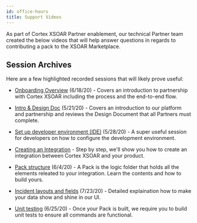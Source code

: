 ```yaml
---
id: office-hours 
title: Support Videos 
---
```


As part of Cortex XSOAR Partner enablement, our technical Partner team created the below videos that will help answer questions in regards to contributing a pack to the XSOAR Marketplace. 

## Session Archives

Here are a few highlighted recorded sessions that will likely prove useful:

- <a href="https://drive.google.com/file/d/1mHRA0U14squFNJ05BpVvwDmWMOuG8yv9/view?usp=sharing" target="_blank">Onboarding Overview</a> (6/18/20) - Covers an introduction to partnership with Cortex XSOAR including the process and the end-to-end flow.

- <a href="https://drive.google.com/file/d/1-DoQ5YfvocRlVfsC0G2J_xovnUvQ6lsr/view?usp=sharing" target="_blank">Intro &amp; Design Doc</a> (5/21/20) - Covers an introduction to our platform and partnership and reviews the Design Document that all Partners must complete. 

- <a href="https://drive.google.com/file/d/1-dpV0sWexlEfEhFuP1p6fLmmsL7zrvCZ/view?usp=sharing" target="_blank">Set up developer environment (IDE)</a> (5/28/20) - A super useful session for developers on how to configure the development environment.

- <a href="https://drive.google.com/file/d/1MWwPE0jG_zyUPNuQAtW8nMMhJrAN_ZTA/view?usp=sharing" target="_blank">Creating an Integration</a> - Step by step, we'll show you how to create an integration between Cortex XSOAR and your product. 

- <a href="https://drive.google.com/file/d/10A9jyA9ugcZr3MTHOMmx39a5uWGJr2eX/view?usp=sharing" target="_blank">Pack structure</a> (6/4/20) - A Pack is the logic folder that holds all the elements releated to your integration. Learn the contents and how to build yours. 

- <a href="https://drive.google.com/file/d/1rldE4cX97_jxfcuHxU_MsYuyEFywcLu1/view?usp=sharing" target="_blank">Incident layouts and fields</a> (7/23/20) - Detailed explaination how to make your data show and shine in our UI. 

- <a href="https://drive.google.com/file/d/1x57ZERhXKGiWMj6Au1q4hy4De9TRVi0P/view?usp=sharing" target="_blank">Unit testing</a> (6/25/20) - Once your Pack is built, we require you to build unit tests to ensure all commands are functional. 
